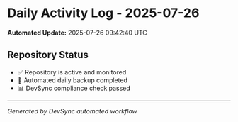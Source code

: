 # Daily Activity Log - 2025-07-26

**Automated Update:** 2025-07-26 09:42:40 UTC

## Repository Status
- ✅ Repository is active and monitored
- 🔄 Automated daily backup completed
- 📊 DevSync compliance check passed

---
*Generated by DevSync automated workflow*
